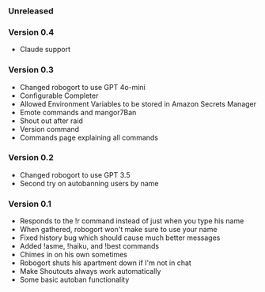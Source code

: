 ### Unreleased

### Version 0.4
- Claude support

### Version 0.3
- Changed robogort to use GPT 4o-mini
- Configurable Completer
- Allowed Environment Variables to be stored in Amazon Secrets Manager
- Emote commands and mangor7Ban
- Shout out after raid
- Version command
- Commands page explaining all commands

### Version 0.2
- Changed robogort to use GPT 3.5
- Second try on autobanning users by name

### Version 0.1
- Responds to the !r command instead of just when you type his name
- When gathered, robogort won't make sure to use your name
- Fixed history bug which should cause much better messages
- Added !asme, !haiku, and !best commands
- Chimes in on his own sometimes
- Robogort shuts his apartment down if I'm not in chat
- Make Shoutouts always work automatically
- Some basic autoban functionality
